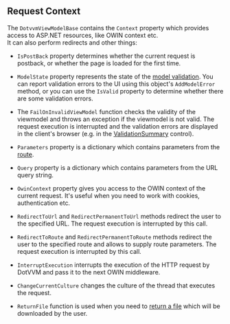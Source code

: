 ## Request Context

The `DotvvmViewModelBase` contains the `Context` property which provides access to ASP.NET resources, like OWIN context etc.  
It can also perform redirects and other things:

+ `IsPostBack` property determines whether the current request is postback, or whether the page is loaded for the first time.

+ `ModelState` property represents the state of the [model validation](/docs/tutorials/basics-validation/{branch}). You can report validation errors to the 
UI using this object's `AddModelError` method, or you can use the `IsValid` property to determine whether there are some validation errors.

+ The `FailOnInvalidViewModel` function checks the validity of the viewmodel and throws an exception if the viewmodel is not valid. The request execution is
interrupted and the validation errors are displayed in the client's browser (e.g. in the [ValidationSummary](/docs/controls/builtin/ValidationSummary/{branch}) control).

+ `Parameters` property is a dictionary which contains parameters from the [route](/docs/tutorials/basics-routing/{branch}).

+ `Query` property is a dictionary which contains parameters from the URL query string.

+ `OwinContext` property gives you access to the OWIN context of the current request. It's useful when you need to work with cookies, authentication etc.

+ `RedirectToUrl` and `RedirectPermanentToUrl` methods redirect the user to the specified URL. 
The request execution is interrupted by this call.

+ `RedirectToRoute` and `RedirectPermanentToRoute` methods redirect the user to the specified route and allows to supply route parameters. 
The request execution is interrupted by this call. 

+ `InterruptExecution` interrupts the execution of the HTTP request by DotVVM and pass it to the next OWIN middleware.  

+ `ChangeCurrentCulture` changes the culture of the thread that executes the request.

+ `ReturnFile` function is used when you need to [return a file](/docs/tutorials/advanced-returning-files/{branch}) which will be downloaded by the user.
